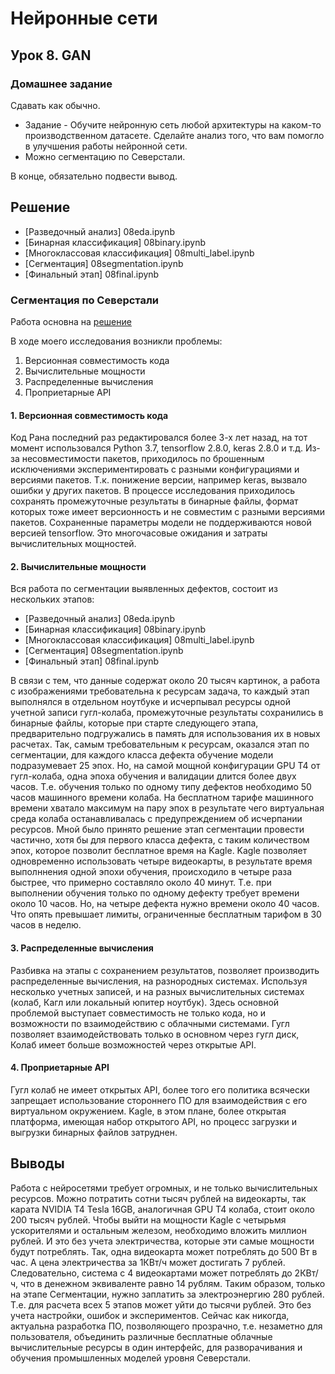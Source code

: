 # Нейронные сети

## Урок 8. GAN

### Домашнее задание

Сдавать как обычно.

- Задание - Обучите нейронную сеть любой архитектуры на каком-то производственном датасете. Сделайте анализ того, что вам помогло в улучшения работы нейронной сети.
- Можно сегментацию по Северстали.

В конце, обязательно подвести вывод.

## Решение

- [Разведочный анализ] 08eda.ipynb
- [Бинарная классификация] 08binary.ipynb
- [Многоклассовая классификация] 08multi_label.ipynb
- [Сегментация] 08segmentation.ipynb
- [Финальный этап] 08final.ipynb

### Сегментация по Северстали

Работа основна на [решение](https://github.com/ml-projects-rana/Steel-Defect-Detection---Image-Segmentation-using-Keras-and-Tensorflow) 

В ходе моего исследования возникли проблемы:

1. Версионная совместимость кода
2. Вычислительные мощности
3. Распределенные вычисления
4. Проприетарные API

#### 1. Версионная совместимость кода

Код Рана последний раз редактировался более 3-х лет назад, на тот момент использовался Python 3.7, tensorflow 2.8.0, keras 2.8.0 и т.д. 
Из-за несовместимости пакетов, приходилось по брошенным исключениями экспериментировать с разными конфигурациями и версиями пакетов. Т.к. понижение версии, например keras, вызвало ошибки у других пакетов. В процессе исследования приходилось сохранять промежуточные результаты в бинарные файлы, формат которых тоже имеет версионность и не совместим с разными версиями пакетов. Cохраненные параметры модели не поддерживаются новой версией tensorflow. Это многочасовые ожидания и затраты вычислительных мощностей.

#### 2. Вычислительные мощности

Вся работа по сегментации выявленных дефектов, состоит из нескольких этапов:
- [Разведочный анализ] 08eda.ipynb
- [Бинарная классификация] 08binary.ipynb
- [Многоклассовая классификация] 08multi_label.ipynb
- [Сегментация] 08segmentation.ipynb
- [Финальный этап] 08final.ipynb

В связи с тем, что данные содержат около 20 тысяч картинок, а работа с изображениями требовательна к ресурсам задача, то каждый этап выполнялся в отдельном ноутбуке и исчерпывал ресурсы одной учетной записи гугл-колаба, промежуточные результаты сохранились в бинарные файлы, которые при старте следующего этапа, предварительно подгружались в память для использования их в новых расчетах.
Так, самым требовательным к ресурсам, оказался этап по сегментации, для каждого класса дефекта обучение модели подразумевает 25 эпох. Но, на самой мощной конфигурации GPU T4 от гугл-колаба, одна эпоха обучения и валидации длится более двух часов. Т.е. обучения только по одному типу дефектов необходимо 50 часов машинного времени колаба. На бесплатном тарифе машинного времени хватало максимум на пару эпох в результате чего виртуальная среда колаба останавливалась с предупреждением об исчерпании ресурсов.
Мной было принято решение этап сегментации провести частично, хотя бы для первого класса дефекта, с таким количеством эпох, которое позволит бесплатное время на Kagle.
Kagle позволяет одновременно использовать четыре видеокарты, в результате время выполннения одной эпохи обучения, происходило в четыре раза быстрее, что примерно составляло около 40 минут. Т.е. при выполнении обучения только по одному дефекту требует времени около 10 часов. Но, на четыре дефекта нужно времени около 40 часов. Что опять превышает лимиты, ограниченные бесплатным тарифом в 30 часов в неделю.

#### 3. Распределенные вычисления

Разбивка на этапы с сохранением результатов, позволяет производить распределенные вычисления, на разнородных системах. Используя несколько учетных записей, и на разных вычислительных системах (колаб, Кагл или локальный юпитер ноутбук).
Здесь основной проблемой выступает совместимость не только кода, но и возможности по взаимодействию с облачными системами.
Гугл позволяет взаимодействовать только в основном через гугл диск, Колаб имеет больше возможностей через открытые API.

#### 4. Проприетарные АPI

Гугл колаб не имеет открытых АPI, более того его политика всячески запрещает использование стороннего ПО для взаимодействия с его виртуальном окружением. 
Kagle, в этом плане, более открытая платформа, имеющая набор открытого API, но процесс загрузки и выгрузки бинарных файлов затруднен.

## Выводы

Работа с нейросетями требует огромных, и не только вычислительных ресурсов.
Можно потратить сотни тысяч рублей на видеокарты, так карата NVIDIA T4 Tesla 16GB, аналогичная GPU T4 колаба, стоит около 200 тысяч рублей. 
Чтобы выйти на мощности Kagle с четырьмя ускорителями и остальным железом, необходимо вложить миллион рублей. И это без учета электричества, которые эти самые мощности будут потреблять. 
Так, одна видеокарта может потреблять до 500 Вт в час. А цена электричества за 1КВт/ч может достигать 7 рублей. Следовательно, система с 4 видеокартами может потреблять до 2КВт/ч, что в денежном эквиваленте  равно 14 рублям. Таким образом, только на этапе Сегментации, нужно заплатить за электроэнергию 280 рублей. Т.е. для расчета всех 5 этапов может уйти до тысячи рублей. Это без учета настройки, ошибок и экспериментов. 
Сейчас как никогда, актуальна разработка ПО, позволяющего прозрачно, т.е. незаметно для пользователя, объединить различные бесплатные облачные вычислительные ресурсы в один интерфейс, для разворачивания и обучения промышленных моделей уровня Северстали.

